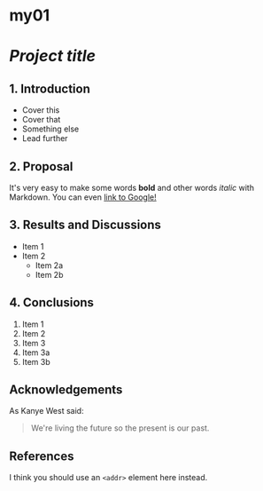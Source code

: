 # my01
# _**Project title**_

## 1. Introduction
* Cover this
* Cover that
* Something else
* Lead further

## 2. Proposal
It's very easy to make some words **bold** and other words *italic* with Markdown. You can even [link to Google!](http://google.com)

## 3. Results and Discussions
* Item 1
* Item 2
  * Item 2a
  * Item 2b

## 4. Conclusions
1. Item 1
2. Item 2
3. Item 3
  1. Item 3a
  2. Item 3b

## Acknowledgements
As Kanye West said:
> We're living the future so
> the present is our past.

## References
I think you should use an
`<addr>` element here instead.
